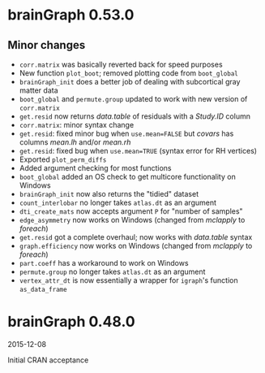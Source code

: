 # brainGraph 0.53.0

## Minor changes
* `corr.matrix` was basically reverted back for speed purposes
* New function `plot_boot`; removed plotting code from `boot_global`
* `brainGraph_init` does a better job of dealing with subcortical gray matter data
* `boot_global` and `permute.group` updated to work with new version of `corr.matrix`
* `get.resid` now returns *data.table* of residuals with a *Study.ID* column
* `corr.matrix`: minor syntax change
* `get.resid`: fixed minor bug when `use.mean=FALSE` but *covars* has columns
    *mean.lh* and/or *mean.rh*
* `get.resid`: fixed bug when `use.mean=TRUE` (syntax error for RH vertices)
* Exported `plot_perm_diffs`
* Added argument checking for most functions
* `boot_global` added an OS check to get multicore functionality on Windows
* `brainGraph_init` now also returns the "tidied" dataset
* `count_interlobar` no longer takes `atlas.dt` as an argument
* `dti_create_mats` now accepts argument `P` for "number of samples"
* `edge_asymmetry` now works on Windows (changed from *mclapply* to *foreach*)
* `get.resid` got a complete overhaul; now works with *data.table* syntax
* `graph.efficiency` now works on Windows (changed from *mclapply* to *foreach*)
* `part.coeff` has a workaround to work on Windows
* `permute.group` no longer takes `atlas.dt` as an argument
* `vertex_attr_dt` is now essentially a wrapper for `igraph`'s function
    `as_data_frame`


# brainGraph 0.48.0

2015-12-08

Initial CRAN acceptance
